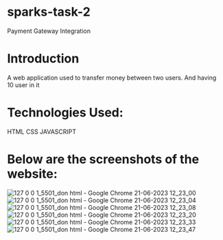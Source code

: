 # sparks-task-2
Payment Gateway Integration 

# Introduction
A web application used to transfer money between two users. And having 10 user in it

# Technologies Used:
HTML CSS JAVASCRIPT

# Below are the screenshots of the website:
![127 0 0 1_5501_don html - Google Chrome 21-06-2023 12_23_00](https://github.com/ravina-hudda/sparks-task-2/assets/105847305/43908e00-e216-4c70-a923-7b60d8ad08ad)
![127 0 0 1_5501_don html - Google Chrome 21-06-2023 12_23_04](https://github.com/ravina-hudda/sparks-task-2/assets/105847305/0d97d27e-b9f2-4167-a5f0-c0db69434ac7)
![127 0 0 1_5501_don html - Google Chrome 21-06-2023 12_23_08](https://github.com/ravina-hudda/sparks-task-2/assets/105847305/931dd2e6-9107-4be6-9f03-ba1dce0c6b75)
![127 0 0 1_5501_don html - Google Chrome 21-06-2023 12_23_20](https://github.com/ravina-hudda/sparks-task-2/assets/105847305/cfc16f08-4245-4c7b-8f23-547ed7498070)
![127 0 0 1_5501_don html - Google Chrome 21-06-2023 12_23_33](https://github.com/ravina-hudda/sparks-task-2/assets/105847305/9facd61e-5dc7-405f-a2f9-0485ee712175)
![127 0 0 1_5501_don html - Google Chrome 21-06-2023 12_23_47](https://github.com/ravina-hudda/sparks-task-2/assets/105847305/6d05a09d-1e54-40ec-ae7a-21871914fcb3)
